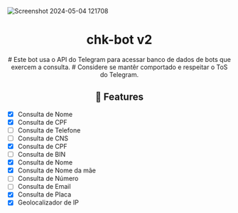 ![Screenshot 2024-05-04 121708](https://github.com/revistasp/chk-bot/assets/125148176/6c52837f-4163-42fc-ae09-a8bfce95cba3)

<h1 align="center">chk-bot v2</h1>

<p align="center">
    # Este bot usa o API do Telegram para acessar banco de dados de bots que exercem a consulta.
    # Considere se mantêr comportado e respeitar o ToS do Telegram.
  </p>
</p> 

<h2 align="center">📆  Features</h2>

- [x] Consulta de Nome
- [x] Consulta de CPF
- [ ] Consulta de Telefone
- [ ] Consulta de CNS
- [x] Consulta de CPF
- [ ] Consulta de BIN
- [x] Consulta de Nome
- [x] Consulta de Nome da mãe
- [ ] Consulta de Número
- [ ] Consulta de Email
- [x] Consulta de Placa
- [x] Geolocalizador de IP
